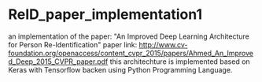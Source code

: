 # ReID_paper_implementation1
an implementation of the paper: "An Improved Deep Learning Architecture for Person Re-Identification"
paper link: http://www.cv-foundation.org/openaccess/content_cvpr_2015/papers/Ahmed_An_Improved_Deep_2015_CVPR_paper.pdf
this architechture is implemented based on Keras with Tensorflow backen using Python Programming Language.
